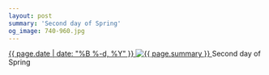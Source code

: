 ```yaml
---
layout: post
summary: 'Second day of Spring'
og_image: 740-960.jpg
---
```


<p>
 <time>
  <a href="/740">
   {{ page.date | date: "%B %-d, %Y" }}
  </a>
 </time>
 <a href="/740">
  <img alt="{{ page.summary }}" data-taken="3/21/2018" sizes="(min-width: 700px) 50vw, calc(100vw - 2rem)" src="{{ site.assets_url }}/740-480.jpg" srcset="{{ site.assets_url }}/740-240.jpg 240w, {{ site.assets_url }}/740-480.jpg 480w, {{ site.assets_url }}/740-720.jpg 720w, {{ site.assets_url }}/740-960.jpg 960w"/>
 </a>
 <span>
  Second day of Spring
 </span>
</p>
